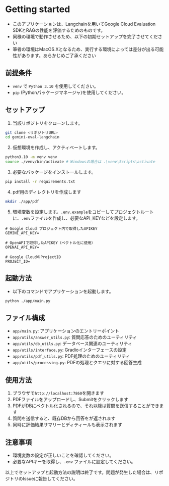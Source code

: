 # Getting started
- このアプリケーションは、Langchainを用いてGoogle Cloud Evaluation SDKとRAGの性能を評価するためのものです。
- 同様の環境で動作させるため、以下の初期セットアップを完了させてください
- 筆者の環境はMacOS.Xとなるため、実行する環境によっては差分が出る可能性があります。あらかじめご了承ください

## 前提条件
- `venv` で `Python 3.10` を使用してください。
- `pip` (Pythonパッケージマネージャ)を使用してください。

## セットアップ
1. 当該リポジトリをクローンします。

```bash
git clone <リポジトリURL>
cd gemini-eval-langchain
```

2. 仮想環境を作成し、アクティベートします。
```bash
python3.10 -m venv venv
source ./venv/bin/activate # Windowsの場合は .\venv\Scripts\activate
```

3. 必要なパッケージをインストールします。

```bash
pip install -r requirements.txt
```

4. pdf用のディレクトリを作成します
```bash
mkdir ./app/pdf
```

5. 環境変数を設定します。`.env.example`をコピーしてプロジェクトルートに、`.env`ファイルを作成し、必要なAPI_KEYなどを設定します。

```.env
# Google Cloud プロジェクト内で取得したAPIKEY
GEMINI_API_KEY=

# OpenAPIで取得したAPIKEY（ベクトル化に使用）
OPENAI_API_KEY=

# Google CloudのProjectID
PROJECT_ID=
```

## 起動方法
- 以下のコマンドでアプリケーションを起動します。

```bash
python ./app/main.py
```

## ファイル構成
- `app/main.py`: アプリケーションのエントリーポイント
- `app/utils/answer_utils.py`: 質問応答のためのユーティリティ
- `app/utils/db_utils.py`: データベース関連のユーティリティ
- `app/utils/interface.py`: Gradioインターフェースの設定
- `app/utils/pdf_utils.py`: PDF処理のためのユーティリティ
- `app/utils/processing.py`: PDFの処理とクエリに対する回答生成

## 使用方法
1. ブラウザで`http://localhost:7860`を開きます
2. PDFファイルをアップロードし、Submitをクリックします
3. PDFがDBにベクトル化されるので、それ以降は質問を送信することができます
4. 質問を送信すると、既存DBから回答をが返されます
5. 同時に評価結果サマリーとディティールも表示されます

## 注意事項
- 環境変数の設定が正しいことを確認してください。
- 必要なAPIキーを取得し、`.env` ファイルに設定してください。

以上でセットアップと起動方法の説明は終了です。問題が発生した場合は、リポジトリのIssueに報告してください。